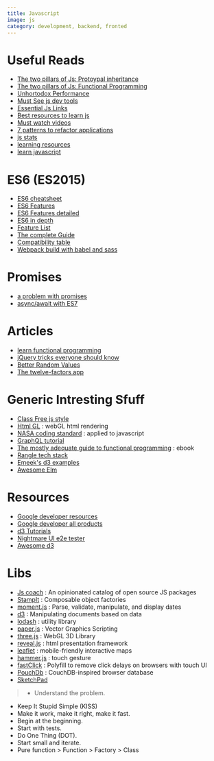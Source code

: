 ```yaml
---
title: Javascript
image: js
category: development, backend, fronted
---
```


# Useful Reads

- [The two pillars of Js: Protoypal inheritance](https://medium.com/javascript-scene/the-two-pillars-of-javascript-ee6f3281e7f3)
- [The two pillars of Js: Functional Programming](https://medium.com/javascript-scene/the-two-pillars-of-javascript-pt-2-functional-programming-a63aa53a41a4#.qa1pcg73t)
- [Unhortodox Performance](https://www.youtube.com/watch?v=NthmeLEhDDM)
- [Must See js dev tools](https://medium.com/javascript-scene/must-see-javascript-dev-tools-that-put-other-dev-tools-to-shame-aca6d3e3d925)
- [Essential Js Links](https://github.com/ericelliott/essential-javascript-links#essential-javascript-links)
- [Best resources to learn js](http://stackoverflow.com/questions/11246/best-resources-to-learn-javascript)
- [Must watch videos](https://github.com/bolshchikov/js-must-watch)
- [7 patterns to refactor applications](http://journal.crushlovely.com/post/92649246643/7-patterns-to-refactor-javascript-applications-decorator)
- [js stats](http://stats.js.org/)
- [learning resources](https://github.com/jshomes/learning-resources)
- [learn javascript](https://psdtowp.net/learn-javascript.html)

# ES6 (ES2015)

- [ES6 cheatsheet](/assets/es6-cheatsheet.pdf)
- [ES6 Features](https://github.com/rse/es6-features)
- [ES6 Features detailed](https://github.com/bevacqua/es6)
- [ES6 in depth](https://ponyfoo.com/articles/tagged/es6-in-depth)
- [Feature List](https://github.com/lukehoban/es6features#readme)
- [The complete Guide](http://jamesknelson.com/the-complete-guide-to-es6-with-babel-6/)
- [Compatibility table](http://kangax.github.io/compat-table/es6/)
- [Webpack build with babel and sass](http://jamesknelson.com/webpack-made-simple-build-es6-less-with-autorefresh-in-26-lines/)

# Promises

- [a problem with promises](http://pouchdb.com/2015/05/18/we-have-a-problem-with-promises.html)
- [async/await with ES7](http://pouchdb.com/2015/03/05/taming-the-async-beast-with-es7.html)

# Articles

- [learn functional programming](http://reactivex.io/learnrx/)
- [jQuery tricks everyone should know](https://github.com/AllThingsSmitty/jquery-tips-everyone-should-know/)
- [Better Random Values](https://developer.mozilla.org/en-US/docs/Web/API/RandomSource/getRandomValues)
- [The twelve-factors app](http://12factor.net/)

# Generic Intresting Sfuff

- [Class Free js style](https://github.com/ericelliott/class-free-javascript-style)
- [Html GL](https://github.com/PixelsCommander/HTML-GL) : webGL html rendering
- [NASA coding standard](http://pixelscommander.com/en/javascript/nasa-coding-standarts-for-javascript-performance/) : applied to javascript
- [GraphQL tutorial](https://medium.com/apollo-stack/tutorial-building-a-graphql-server-cddaa023c035#.48xa4m6s0)
- [The mostly adequate guide to functional programming](https://drboolean.gitbooks.io/mostly-adequate-guide/content/) : ebook
- [Rangle tech stack](https://github.com/rangle/rangle-starter)
- [Emeek's d3 examples](http://bl.ocks.org/emeeks)
- [Awesome Elm](https://github.com/isRuslan/awesome-elm)

# Resources

- [Google developer resources](https://developers.google.com/web/)
- [Google developer all products](https://developers.google.com/products/)
- [d3 Tutorials](https://github.com/mbostock/d3/wiki/Tutorials)
- [Nightmare UI e2e tester](https://github.com/segmentio/nightmare#api)
- [Awesome d3](https://github.com/wbkd/awesome-d3)

# Libs

- [Js coach](https://js.coach/) : An opinionated catalog of open source JS packages
- [StampIt](https://github.com/stampit-org/stampit) : Composable object factories
- [moment.js](http://momentjs.com/) : Parse, validate, manipulate, and display dates
- [d3](http://d3js.org/) : Manipulating documents based on data
- [lodash](https://lodash.com/) : utility library
- [paper.js](http://paperjs.org/) : Vector Graphics Scripting
- [three.js](http://threejs.org/) : WebGL 3D Library
- [reveal.js](http://lab.hakim.se/reveal-js/#/) : html presentation framework 
- [leaflet](http://leafletjs.com/reference.html) : mobile-friendly interactive maps
- [hammer.js](http://hammerjs.github.io/getting-started/) : touch gesture
- [fastClick](https://github.com/ftlabs/fastclick) : Polyfill to remove click delays on browsers with touch UI
- [PouchDb](http://pouchdb.com/api.html) : CouchDB-inspired browser database
- [SketchPad](http://yiom.github.io/sketchpad/)

>- Understand the problem.
- Keep It Stupid Simple (KISS)
- Make it work, make it right, make it fast.
- Begin at the beginning.
- Start with tests.
- Do One Thing (DOT).
- Start small and iterate.
- Pure function > Function > Factory > Class
